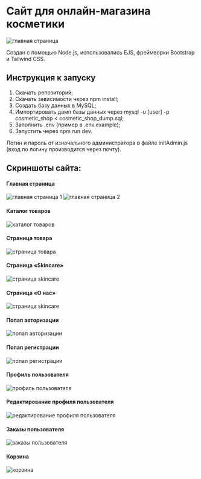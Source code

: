 # Сайт для онлайн-магазина косметики


![главная страница](./readme/main-page.png)


Создан с помощью Node.js, использовались EJS, фреймворки Bootstrap и Tailwind CSS.


## Инструкция к запуску
1. Скачать репозиторий;
2. Скачать зависимости через npm install;
3. Создать базу данных в MySQL;
4. Импортировать дамп базы данных через mysql -u [user] -p cosmetic_shop < cosmetic_shop_dump.sql;
5. Заполнить .env (пример в .env.example);
6. Запустить через npm run dev.

Логин и пароль от изначального администратора в файле initAdmin.js (вход по логину производится через почту).


## Скриншоты сайта:


#### Главная страница

![главная страница 1](./readme/main-page-1.png)
![главная страница 2](./readme/main-page-2.png)


#### Каталог товаров

![каталог товаров](./readme/catalogue.png)


#### Страница товара

![страница товара](./readme/catalogue-product-info.png)


#### Страница «Skincare»

![страница skincare](./readme/skincare.png)


#### Страница «О нас»

![страница skincare](./readme/about.png)


#### Попап авторизации

![попап авторизации](./readme/popup-login.png)


#### Попап регистрации

![попап регистрации](./readme/popup-register.png)


#### Профиль пользователя

![профиль пользователя](./readme/user-info.png)


#### Редактирование профиля пользователя

![редактирование профиля пользователя](./readme/user-edit.png)


#### Заказы пользователя

![заказы пользователя](./readme/user-orders.png)


#### Корзина

![корзина](./readme/cart.png)
